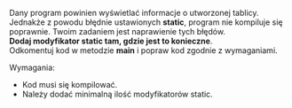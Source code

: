 Dany program powinien wyświetlać informacje o utworzonej tablicy.
Jednakże z powodu błędnie ustawionych **static**, program nie kompiluje się poprawnie.
Twoim zadaniem jest naprawienie tych błędów. \
**Dodaj modyfikator static tam, gdzie jest to konieczne**.\
Odkomentuj kod w metodzie **main** i popraw kod zgodnie z wymaganiami.

Wymagania:

- Kod musi się kompilować.
- Należy dodać minimalną ilość modyfikatorów static.